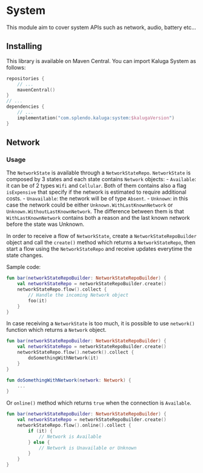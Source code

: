 
# System

This module aim to cover system APIs such as network, audio, battery etc...

## Installing
This library is available on Maven Central. You can import Kaluga System as follows:

```kotlin
repositories {
    // ...
    mavenCentral()
}
// ...
dependencies {
    // ...
    implementation("com.splendo.kaluga:system:$kalugaVersion")
}
```

## Network
### Usage
The `NetworkState` is available through a `NetworkStateRepo`.
`NetworkState` is composed by 3 states and each state contains `Network` objects:
    - `Available`: it can be of 2 types `Wifi` and `Cellular`. Both of them contains also a flag `isExpensive` that specify if the network is estimated to require additional costs.
    - `Unavailable`: the network will be of type `Absent`.
    - `Unknown`: in this case the network could be either `Unknown.WithLastKnownNetwork` or `Unknown.WithoutLastKnownNetwork`. The difference between them is that `WithLastKnownNetwork` contains both a reason and the last known network before the state was Unknown.

In order to receive a flow of `NetworkState`, create a `NetworkStateRepoBuilder` object and call the `create()` method which returns a `NetworkStateRepo`, then start a flow using the `NetworkStateRepo` and receive updates everytime the state changes.

Sample code:
```kotlin
fun bar(networkStateRepoBuilder: NetworkStateRepoBuilder) {
	val networkStateRepo = networkStateRepoBuilder.create()
	networkStateRepo.flow().collect {
	    // Handle the incoming Network object
	    foo(it)
	}
}
```

In case receiving a `NetworkState` is too much, it is possible to use `network()` function which returns a `Network` object.

```kotlin
fun bar(networkStateRepoBuilder: NetworkStateRepoBuilder) {
	val networkStateRepo = networkStateRepoBuilder.create()
	networkStateRepo.flow().network().collect {
	    doSomethingWithNetwork(it)
	}
}

fun doSomethingWithNetwork(network: Network) {
    ...
}
```

Or `online()` method which returns `true` when the connection is `Available`.

```kotlin
fun bar(networkStateRepoBuilder: NetworkStateRepoBuilder) {
	val networkStateRepo = networkStateRepoBuilder.create()
	networkStateRepo.flow().online().collect {
	    if (it) {
	        // Network is Available
	    } else {
	        // Network is Unavailable or Unknown
	    }
	}
}
```
